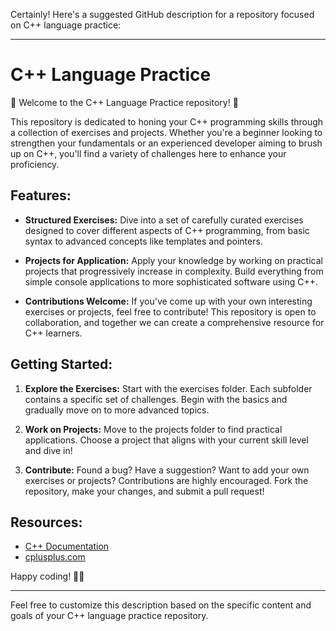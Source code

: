 Certainly! Here's a suggested GitHub description for a repository focused on C++ language practice:

---

# C++ Language Practice

🚀 Welcome to the C++ Language Practice repository! 🚀

This repository is dedicated to honing your C++ programming skills through a collection of exercises and projects. Whether you're a beginner looking to strengthen your fundamentals or an experienced developer aiming to brush up on C++, you'll find a variety of challenges here to enhance your proficiency.

## Features:

- **Structured Exercises:** Dive into a set of carefully curated exercises designed to cover different aspects of C++ programming, from basic syntax to advanced concepts like templates and pointers.

- **Projects for Application:** Apply your knowledge by working on practical projects that progressively increase in complexity. Build everything from simple console applications to more sophisticated software using C++.

- **Contributions Welcome:** If you've come up with your own interesting exercises or projects, feel free to contribute! This repository is open to collaboration, and together we can create a comprehensive resource for C++ learners.

## Getting Started:

1. **Explore the Exercises:**
   Start with the exercises folder. Each subfolder contains a specific set of challenges. Begin with the basics and gradually move on to more advanced topics.

2. **Work on Projects:**
   Move to the projects folder to find practical applications. Choose a project that aligns with your current skill level and dive in!

3. **Contribute:**
   Found a bug? Have a suggestion? Want to add your own exercises or projects? Contributions are highly encouraged. Fork the repository, make your changes, and submit a pull request!

## Resources:

- [C++ Documentation](https://en.cppreference.com/w/)
- [cplusplus.com](http://www.cplusplus.com/)

Happy coding! 🚀✨

---

Feel free to customize this description based on the specific content and goals of your C++ language practice repository.

